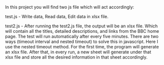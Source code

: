In this project you will find two js file which will act accordingly:

test.js - Write data, Read data, Edit data in xlsx file.

test2.js - After running the test2.js file, the output will be an xlsx file. Which will contain all the titles, detailed descriptions, and links from the BBC home page. The test will run automatically after every five minutes. There are two ways (timeout interval and nested timeout) to solve this in javascript. Here I use the nested timeout method. For the first time, the program will generate an xlsx file. After that, in every run, a new sheet will generate under that xlsx file and store all the desired information in that sheet accordingly.
